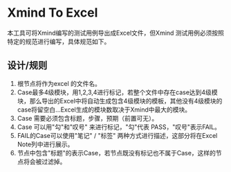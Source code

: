 # Xmind To Excel

本工具可将Xmind编写的测试用例导出成Excel文件，但Xmind 测试用例必须按照特定的规范进行编写，具体规范如下。



## 设计/规则

1. 根节点将作为excel 的文件名。
2. Case最多4级模块，用1,2,3,4进行标记，若整个文件中存在case达到4级模块，那么导出的Excel中将自动生成包含4级模块的模板，其他没有4级模块的case将留空白...Excel生成的模块数取决于Xmind中最大的模块。
3. Case 需要必须包含标题，步骤，预期（前置可无）。
4. Case 可以用"勾"和"叹号" 来进行标记，"勾"代表 PASS，"叹号"表示FAIL。
5. FAIL的Case可以使用"笔记" / "标签" 两种方式进行描述，这部分将在Excel  Note列中进行展示。
6. 节点中包含"标题"的表示Case，若节点既没有标记也不属于Case，这样的节点将会被过滤掉。





